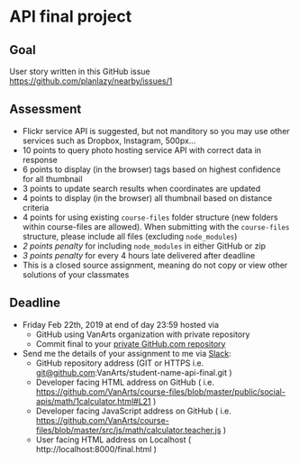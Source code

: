# API final project

## Goal
User story written in this GitHub issue https://github.com/planlazy/nearby/issues/1

## Assessment
* Flickr service API is suggested, but not manditory so you may use other services such as Dropbox, Instagram, 500px...
* 10 points to query photo hosting service API with correct data in response
* 6 points to display (in the browser) tags based on highest confidence for all thumbnail
* 3 points to update search results when coordinates are updated
* 4 points to display (in the browser) all thumbnail based on distance criteria
* 4 points for using existing `course-files` folder structure (new folders within course-files are allowed). When submitting with the `course-files` structure, please include all files (excluding `node_modules`)
* *2 points penalty* for including `node_modules` in either GitHub or zip
* *3 points penalty* for every 4 hours late delivered after deadline
* This is a closed source assignment, meaning do not copy or view other solutions of your classmates

## Deadline
* Friday Feb 22th, 2019 at end of day 23:59 hosted via
	* GitHub using VanArts organization with private repository
	* Commit final to your [private GitHub.com repository](https://help.github.com/articles/create-a-repo/)
* Send me the details of your assignment to me via [Slack](https://domaindesign.slack.com/):
	* GitHub repository address (GIT or HTTPS i.e. git@github.com:VanArts/student-name-api-final.git )
	* Developer facing HTML address on GitHub ( i.e. https://github.com/VanArts/course-files/blob/master/public/social-apis/math/1calculator.html#L21 )
	* Developer facing JavaScript address on GitHub ( i.e. https://github.com/VanArts/course-files/blob/master/src/js/math/calculator.teacher.js )
	* User facing HTML address on Localhost ( http://localhost:8000/final.html )

